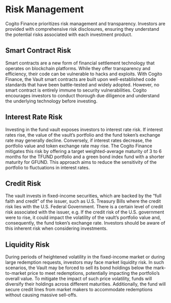 # Risk Management

Cogito Finance prioritizes risk management and transparency. Investors are provided with comprehensive risk disclosures, ensuring they understand the potential risks associated with each investment product.

## Smart Contract Risk

Smart contracts are a new form of financial settlement technology that operates on blockchain platforms. While they offer transparency and efficiency, their code can be vulnerable to hacks and exploits. With Cogito Finance, the Vault smart contracts are built upon well-established code standards that have been battle-tested and widely adopted. However, no smart contract is entirely immune to security vulnerabilities. Cogito encourages investors to conduct thorough due diligence and understand the underlying technology before investing.

## Interest Rate Risk

Investing in the fund vault exposes investors to interest rate risk. If interest rates rise, the value of the vault’s portfolio and the fund token’s exchange rate may generally decline. Conversely, if interest rates decrease, the portfolio value and token exchange rate may rise. The Cogito Finance mitigates this risk by offering a target weighted-average maturity of 3 to 6 months for the TFUND portfolio and a green bond index fund with a shorter maturity for GFUND. This approach aims to reduce the sensitivity of the portfolio to fluctuations in interest rates.

## Credit Risk

The vault invests in fixed-income securities, which are backed by the “full faith and credit” of the issuer, such as U.S. Treasury Bills where the credit risk lies with the U.S. Federal Government. There is a certain level of credit risk associated with the issuer, e.g. If the credit risk of the U.S. government were to rise, it could impact the volatility of the vault’s portfolio value and, consequently, the fund token’s exchange rate. Investors should be aware of this inherent risk when considering investments.

## Liquidity Risk

During periods of heightened volatility in the fixed-income market or during large redemption requests, investors may face market liquidity risk. In such scenarios, the Vault may be forced to sell its bond holdings below the mark-to-market price to meet redemptions, potentially impacting the portfolio’s overall value. To mitigate the impact of such price volatility, funds will diversify their holdings across different maturities. Additionally, the fund will secure credit lines from market makers to accommodate redemptions without causing massive sell-offs.

